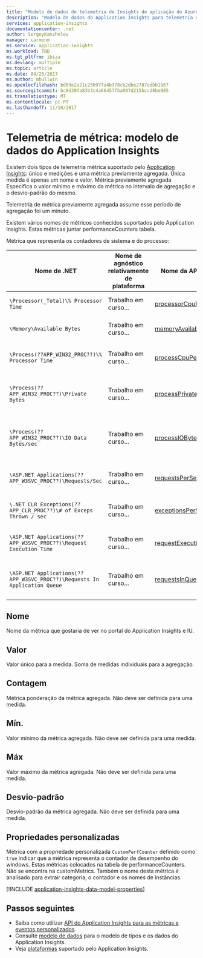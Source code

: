 ```yaml
---
title: "Modelo de dados de telemetria de Insights de aplicação do Azure - métrica de telemetria | Microsoft Docs"
description: "Modelo de dados do Application Insights para telemetria métrica"
services: application-insights
documentationcenter: .net
author: SergeyKanzhelev
manager: carmonm
ms.service: application-insights
ms.workload: TBD
ms.tgt_pltfrm: ibiza
ms.devlang: multiple
ms.topic: article
ms.date: 04/25/2017
ms.author: mbullwin
ms.openlocfilehash: bd09e2a21c25097fa4b378cb2dbe2787edbb1967
ms.sourcegitcommit: bc8d39fa83b3c4a66457fba007d215bccd8be985
ms.translationtype: MT
ms.contentlocale: pt-PT
ms.lasthandoff: 11/10/2017
---
```

# <a name="metric-telemetry-application-insights-data-model"></a>Telemetria de métrica: modelo de dados do Application Insights

Existem dois tipos de telemetria métrica suportado pelo [Application Insights](app-insights-overview.md): único e medições e uma métrica previamente agregada. Única medida é apenas um nome e valor. Métrica previamente agregada Especifica o valor mínimo e máximo da métrica no intervalo de agregação e o desvio-padrão do mesmo.

Telemetria de métrica previamente agregada assume esse período de agregação foi um minuto.

Existem vários nomes de métricos conhecidos suportados pelo Application Insights. Estas métricas juntar performanceCounters tabela.

Métrica que representa os contadores de sistema e do processo:

| **Nome de .NET**             | **Nome de agnóstico relativamente de plataforma** | **Nome da API de REST** | **Descrição**
| ------------------------- | -------------------------- | ----------------- | ---------------- 
| `\Processor(_Total)\% Processor Time` | Trabalho em curso... | [processorCpuPercentage](https://dev.applicationinsights.io/apiexplorer/metrics?appId=DEMO_APP&apiKey=DEMO_KEY&metricId=performanceCounters%2FprocessorCpuPercentage) | CPU de máquinas totais
| `\Memory\Available Bytes`                 | Trabalho em curso... | [memoryAvailableBytes](https://dev.applicationinsights.io/apiexplorer/metrics?appId=DEMO_APP&apiKey=DEMO_KEY&metricId=performanceCounters%2FmemoryAvailableBytes) | memória disponível no disco
| `\Process(??APP_WIN32_PROC??)\% Processor Time` | Trabalho em curso... | [processCpuPercentage](https://dev.applicationinsights.io/apiexplorer/metrics?appId=DEMO_APP&apiKey=DEMO_KEY&metricId=performanceCounters%2FprocessCpuPercentage) | CPU do processo que aloja a aplicação
| `\Process(??APP_WIN32_PROC??)\Private Bytes`      | Trabalho em curso... | [processPrivateBytes](https://dev.applicationinsights.io/apiexplorer/metrics?appId=DEMO_APP&apiKey=DEMO_KEY&metricId=performanceCounters%2FprocessPrivateBytes) | memória utilizada pelo processo que aloja a aplicação
| `\Process(??APP_WIN32_PROC??)\IO Data Bytes/sec` | Trabalho em curso... | [processIOBytesPerSecond](https://dev.applicationinsights.io/apiexplorer/metrics?appId=DEMO_APP&apiKey=DEMO_KEY&metricId=performanceCounters%2FprocessIOBytesPerSecond) | velocidade das operações de e/s de executa pelo processo que aloja a aplicação
| `\ASP.NET Applications(??APP_W3SVC_PROC??)\Requests/Sec`             | Trabalho em curso... | [requestsPerSecond](https://dev.applicationinsights.io/apiexplorer/metrics?appId=DEMO_APP&apiKey=DEMO_KEY&metricId=performanceCounters%2FrequestsPerSecond) | taxa de pedidos processados por aplicação 
| `\.NET CLR Exceptions(??APP_CLR_PROC??)\# of Exceps Thrown / sec`    | Trabalho em curso... | [exceptionsPerSecond](https://dev.applicationinsights.io/apiexplorer/metrics?appId=DEMO_APP&apiKey=DEMO_KEY&metricId=performanceCounters%2FexceptionsPerSecond) | taxa de exceções iniciadas pela aplicação
| `\ASP.NET Applications(??APP_W3SVC_PROC??)\Request Execution Time`   | Trabalho em curso... | [requestExecutionTime](https://dev.applicationinsights.io/apiexplorer/metrics?appId=DEMO_APP&apiKey=DEMO_KEY&metricId=performanceCounters%2FrequestExecutionTime) | tempo de execução média de pedidos
| `\ASP.NET Applications(??APP_W3SVC_PROC??)\Requests In Application Queue` | Trabalho em curso... | [requestsInQueue](https://dev.applicationinsights.io/apiexplorer/metrics?appId=DEMO_APP&apiKey=DEMO_KEY&metricId=performanceCounters%2FrequestsInQueue) | número de pedidos a aguardar que o processamento de uma fila

## <a name="name"></a>Nome

Nome da métrica que gostaria de ver no portal do Application Insights e IU. 

## <a name="value"></a>Valor

Valor único para a medida. Soma de medidas individuais para a agregação.

## <a name="count"></a>Contagem

Métrica ponderação da métrica agregada. Não deve ser definida para uma medida.

## <a name="min"></a>Mín.

Valor mínimo da métrica agregada. Não deve ser definida para uma medida.

## <a name="max"></a>Máx

Valor máximo da métrica agregada. Não deve ser definida para uma medida.

## <a name="standard-deviation"></a>Desvio-padrão

Desvio-padrão da métrica agregada. Não deve ser definida para uma medida.

## <a name="custom-properties"></a>Propriedades personalizadas

Métrica com a propriedade personalizada `CustomPerfCounter` definido como `true` indicar que a métrica representa o contador de desempenho do windows. Estas métricas colocados na tabela de performanceCounters. Não se encontra na customMetrics. Também o nome desta métrica é analisado para extrair categoria, o contador e os nomes de instâncias.

[!INCLUDE [application-insights-data-model-properties](../../includes/application-insights-data-model-properties.md)]

## <a name="next-steps"></a>Passos seguintes

- Saiba como utilizar [API do Application Insights para as métricas e eventos personalizados](app-insights-api-custom-events-metrics.md#trackmetric).
- Consulte [modelo de dados](application-insights-data-model.md) para o modelo de tipos e os dados do Application Insights.
- Veja [plataformas](app-insights-platforms.md) suportado pelo Application Insights.
